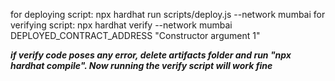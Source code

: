 for deploying script: npx hardhat run scripts/deploy.js --network mumbai
for verifying script: npx hardhat verify --network mumbai DEPLOYED_CONTRACT_ADDRESS "Constructor argument 1"

***if verify code poses any error, delete artifacts folder and run "npx hardhat compile". Now running the verify script will work fine***
